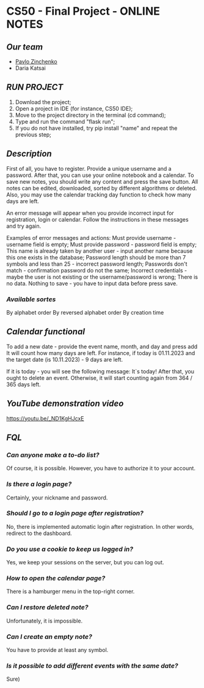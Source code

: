 # CS50 - Final Project - ONLINE NOTES

## *Our team*
- [Pavlo Zinchenko](https://github.com/PaulSNDX)
- Daria Katsai

## *RUN PROJECT*
1) Download the project;
2) Open a project in IDE (for instance, CS50 IDE);
3) Move to the project directory in the terminal (cd command);
4) Type and run the command "flask run";
5) If you do not have installed, try pip install "name" and repeat the previous step;

## *Description*
First of all, you have to register. Provide a unique username and a password.
After that, you can use your online notebook and a calendar.
To save new notes, you should write any content and press the save button.
All notes can be edited, downloaded, sorted by different algorithms or deleted.
Also, you may use the calendar tracking day function to check how many days are left.

An error message will appear when you provide incorrect input for registration, login or calendar. Follow the instructions in these messages and try again.

Examples of error messages and actions:
Must provide username - username field is empty;
Must provide password - password field is empty;
This name is already taken by another user - input another name because this one exists in the database;
Password length should be more than 7 symbols and less than 25 - incorrect password length;
Passwords don't match - confirmation password do not the same;
Incorrect credentials - maybe the user is not existing or the username/password is wrong;
There is no data. Nothing to save - you have to input data before press save.



### *Available sortes*
By alphabet order
By reversed alphabet order
By creation time

## *Calendar functional*
To add a new date - provide the event name, month, and day and press add
It will count how many days are left.
For instance, if today is 01.11.2023 and the target date (is 10.11.2023) - 9 days are left.

If it is today - you will see the following message: It`s today!
After that, you ought to delete an event. Otherwise, it will start counting again from 364 / 365 days left.

## *YouTube demonstration video*
https://youtu.be/_ND1KgHJcxE

## *FQL*
### *Can anyone make a to-do list?*
Of course, it is possible. However, you have to authorize it to your account.

### *Is there a login page?*
Certainly, your nickname and password.

### *Should I go to a login page after registration?*
No, there is implemented automatic login after registration. In other words, redirect to the dashboard.

### *Do you use a cookie to keep us logged in?*
Yes, we keep your sessions on the server, but you can log out.

### *How to open the calendar page?*
There is a hamburger menu in the top-right corner.

### *Can I restore deleted note?*
Unfortunately, it is impossible.

### *Can I create an empty note?*
You have to provide at least any symbol.

### *Is it possible to add different events with the same date?*
Sure)
